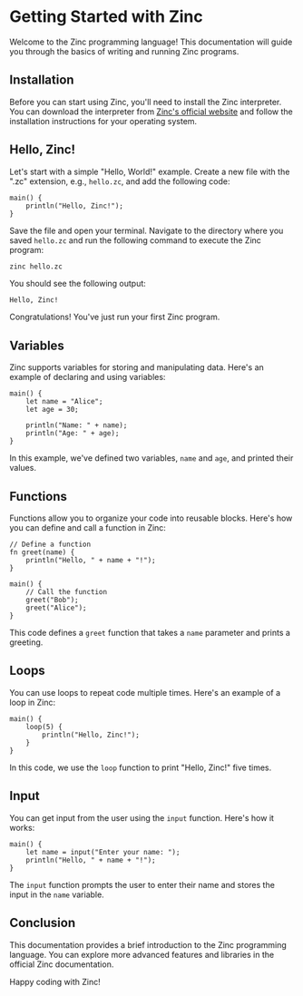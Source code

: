 # Getting Started with Zinc

Welcome to the Zinc programming language! This documentation will guide you through the basics of writing and running Zinc programs.

## Installation

Before you can start using Zinc, you'll need to install the Zinc interpreter. You can download the interpreter from [Zinc's official website](https://zinc-lang.com/) and follow the installation instructions for your operating system.

## Hello, Zinc!

Let's start with a simple "Hello, World!" example. Create a new file with the ".zc" extension, e.g., `hello.zc`, and add the following code:

```zinc
main() {
    println("Hello, Zinc!");
}
```

Save the file and open your terminal. Navigate to the directory where you saved `hello.zc` and run the following command to execute the Zinc program:

```bash
zinc hello.zc
```

You should see the following output:

```
Hello, Zinc!
```

Congratulations! You've just run your first Zinc program.

## Variables

Zinc supports variables for storing and manipulating data. Here's an example of declaring and using variables:

```zinc
main() {
    let name = "Alice";
    let age = 30;
    
    println("Name: " + name);
    println("Age: " + age);
}
```

In this example, we've defined two variables, `name` and `age`, and printed their values.

## Functions

Functions allow you to organize your code into reusable blocks. Here's how you can define and call a function in Zinc:

```zinc
// Define a function
fn greet(name) {
    println("Hello, " + name + "!");
}

main() {
    // Call the function
    greet("Bob");
    greet("Alice");
}
```

This code defines a `greet` function that takes a `name` parameter and prints a greeting.

## Loops

You can use loops to repeat code multiple times. Here's an example of a loop in Zinc:

```zinc
main() {
    loop(5) {
        println("Hello, Zinc!");
    }
}
```

In this code, we use the `loop` function to print "Hello, Zinc!" five times.

## Input

You can get input from the user using the `input` function. Here's how it works:

```zinc
main() {
    let name = input("Enter your name: ");
    println("Hello, " + name + "!");
}
```

The `input` function prompts the user to enter their name and stores the input in the `name` variable.

## Conclusion

This documentation provides a brief introduction to the Zinc programming language. You can explore more advanced features and libraries in the official Zinc documentation.

Happy coding with Zinc!
